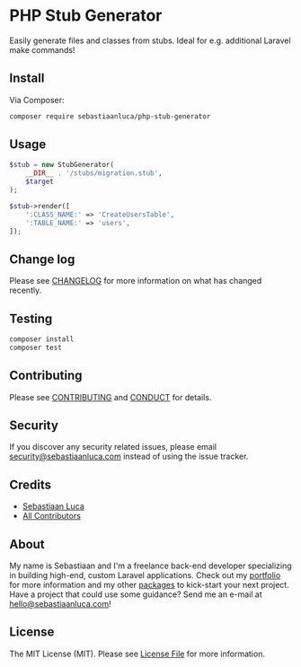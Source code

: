 # PHP Stub Generator

Easily generate files and classes from stubs. Ideal for e.g. additional Laravel make commands!

## Install

Via Composer:

``` bash
composer require sebastiaanluca/php-stub-generator
```

## Usage

``` php
$stub = new StubGenerator(
    __DIR__ . '/stubs/migration.stub',
    $target
);

$stub->render([
    ':CLASS_NAME:' => 'CreateUsersTable',
    ':TABLE_NAME:' => 'users',
]);
```

## Change log

Please see [CHANGELOG](CHANGELOG.md) for more information on what has changed recently.

## Testing

``` bash
composer install
composer test
```

## Contributing

Please see [CONTRIBUTING](CONTRIBUTING.md) and [CONDUCT](CONDUCT.md) for details.

## Security

If you discover any security related issues, please email security@sebastiaanluca.com instead of using the issue tracker.

## Credits

- [Sebastiaan Luca][link-author]
- [All Contributors][link-contributors]

## About

My name is Sebastiaan and I'm a freelance back-end developer specializing in building high-end, custom Laravel applications. Check out my [portfolio][author-portfolio] for more information and my other [packages](https://github.com/sebastiaanluca?tab=repositories) to kick-start your next project. Have a project that could use some guidance? Send me an e-mail at [hello@sebastiaanluca.com][author-email]!

## License

The MIT License (MIT). Please see [License File](LICENSE.md) for more information.

[ico-version]: https://img.shields.io/packagist/v/sebastiaanluca/php-stub-generator.svg?style=flat-square
[ico-license]: https://img.shields.io/badge/license-MIT-brightgreen.svg?style=flat-square
[ico-travis]: https://img.shields.io/travis/sebastiaanluca/php-stub-generator/master.svg?style=flat-square
[ico-downloads]: https://img.shields.io/packagist/dt/sebastiaanluca/php-stub-generator.svg?style=flat-square

[link-packagist]: https://packagist.org/packages/sebastiaanluca/php-stub-generator
[link-travis]: https://travis-ci.org/sebastiaanluca/php-stub-generator
[link-downloads]: https://packagist.org/packages/sebastiaanluca/php-stub-generator
[link-contributors]: ../../contributors
[link-author]: https://github.com/sebastiaanluca
[author-portfolio]: http://www.sebastiaanluca.com
[author-email]: mailto:hello@sebastiaanluca.com
